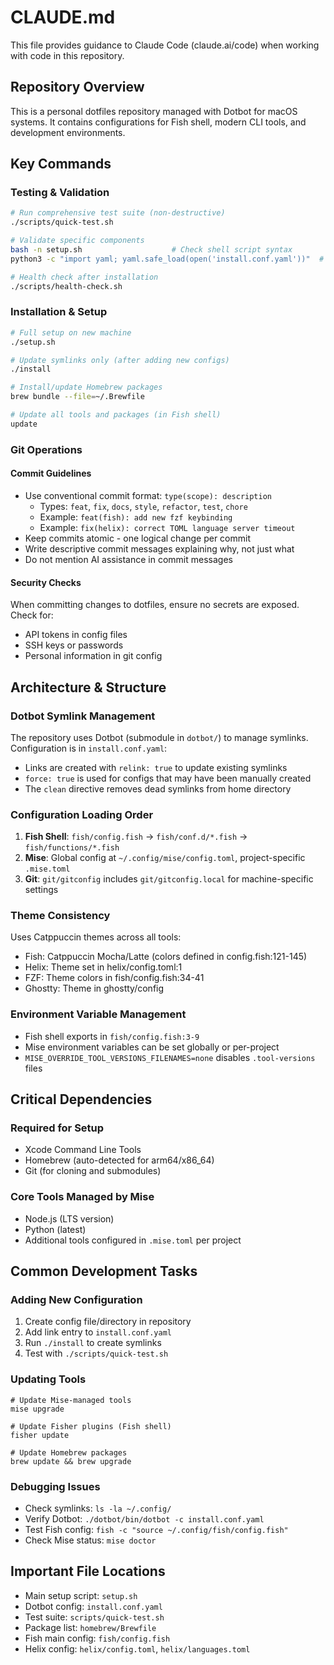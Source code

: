 # CLAUDE.md

This file provides guidance to Claude Code (claude.ai/code) when working with code in this repository.

## Repository Overview

This is a personal dotfiles repository managed with Dotbot for macOS systems. It contains configurations for Fish shell, modern CLI tools, and development environments.

## Key Commands

### Testing & Validation
```bash
# Run comprehensive test suite (non-destructive)
./scripts/quick-test.sh

# Validate specific components
bash -n setup.sh                    # Check shell script syntax
python3 -c "import yaml; yaml.safe_load(open('install.conf.yaml'))"  # Validate YAML

# Health check after installation
./scripts/health-check.sh
```

### Installation & Setup
```bash
# Full setup on new machine
./setup.sh

# Update symlinks only (after adding new configs)
./install

# Install/update Homebrew packages
brew bundle --file=~/.Brewfile

# Update all tools and packages (in Fish shell)
update
```

### Git Operations

#### Commit Guidelines
- Use conventional commit format: `type(scope): description`
  - Types: `feat`, `fix`, `docs`, `style`, `refactor`, `test`, `chore`
  - Example: `feat(fish): add new fzf keybinding`
  - Example: `fix(helix): correct TOML language server timeout`
- Keep commits atomic - one logical change per commit
- Write descriptive commit messages explaining why, not just what
- Do not mention AI assistance in commit messages

#### Security Checks
When committing changes to dotfiles, ensure no secrets are exposed. Check for:
- API tokens in config files
- SSH keys or passwords
- Personal information in git config

## Architecture & Structure

### Dotbot Symlink Management
The repository uses Dotbot (submodule in `dotbot/`) to manage symlinks. Configuration is in `install.conf.yaml`:
- Links are created with `relink: true` to update existing symlinks
- `force: true` is used for configs that may have been manually created
- The `clean` directive removes dead symlinks from home directory

### Configuration Loading Order
1. **Fish Shell**: `fish/config.fish` → `fish/conf.d/*.fish` → `fish/functions/*.fish`
2. **Mise**: Global config at `~/.config/mise/config.toml`, project-specific `.mise.toml`
3. **Git**: `git/gitconfig` includes `git/gitconfig.local` for machine-specific settings

### Theme Consistency
Uses Catppuccin themes across all tools:
- Fish: Catppuccin Mocha/Latte (colors defined in config.fish:121-145)
- Helix: Theme set in helix/config.toml:1
- FZF: Theme colors in fish/config.fish:34-41
- Ghostty: Theme in ghostty/config

### Environment Variable Management
- Fish shell exports in `fish/config.fish:3-9`
- Mise environment variables can be set globally or per-project
- `MISE_OVERRIDE_TOOL_VERSIONS_FILENAMES=none` disables `.tool-versions` files

## Critical Dependencies

### Required for Setup
- Xcode Command Line Tools
- Homebrew (auto-detected for arm64/x86_64)
- Git (for cloning and submodules)

### Core Tools Managed by Mise
- Node.js (LTS version)
- Python (latest)
- Additional tools configured in `.mise.toml` per project

## Common Development Tasks

### Adding New Configuration
1. Create config file/directory in repository
2. Add link entry to `install.conf.yaml`
3. Run `./install` to create symlinks
4. Test with `./scripts/quick-test.sh`

### Updating Tools
```fish
# Update Mise-managed tools
mise upgrade

# Update Fisher plugins (Fish shell)
fisher update

# Update Homebrew packages
brew update && brew upgrade
```

### Debugging Issues
- Check symlinks: `ls -la ~/.config/`
- Verify Dotbot: `./dotbot/bin/dotbot -c install.conf.yaml`
- Test Fish config: `fish -c "source ~/.config/fish/config.fish"`
- Check Mise status: `mise doctor`

## Important File Locations
- Main setup script: `setup.sh`
- Dotbot config: `install.conf.yaml`
- Test suite: `scripts/quick-test.sh`
- Package list: `homebrew/Brewfile`
- Fish main config: `fish/config.fish`
- Helix config: `helix/config.toml`, `helix/languages.toml`